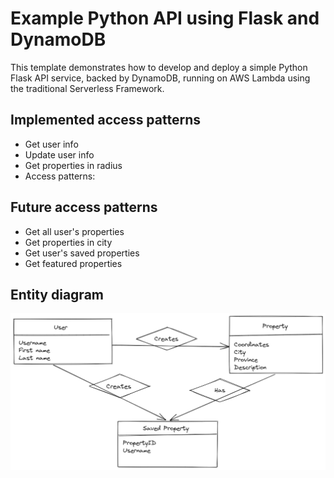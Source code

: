 # Example Python API using Flask and DynamoDB

This template demonstrates how to develop and deploy a simple Python Flask API service, backed by DynamoDB, running on AWS Lambda using the traditional Serverless Framework.


## Implemented access patterns
* Get user info
* Update user info
* Get properties in radius
* Access patterns:


## Future access patterns
* Get all user's properties
* Get properties in city
* Get user's saved properties
* Get featured properties 

## Entity diagram
![Entity diagram for this project](assets/entity_diagram.png)
